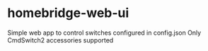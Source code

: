 # homebridge-web-ui
Simple web app to control switches configured in config.json
Only CmdSwitch2 accessories supported


